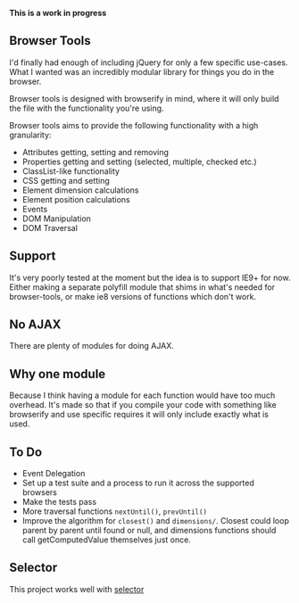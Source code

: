 **This is a work in progress**

Browser Tools
-------------

I'd finally had enough of including jQuery for only a few specific use-cases. What I wanted was an incredibly modular library for things you do in the browser.

Browser tools is designed with browserify in mind, where it will only build the file with the functionality you're using.

Browser tools aims to provide the following functionality with a high granularity:

* Attributes getting, setting and removing
* Properties getting and setting (selected, multiple, checked etc.)
* ClassList-like functionality
* CSS getting and setting
* Element dimension calculations
* Element position calculations
* Events
* DOM Manipulation
* DOM Traversal

Support
-------

It's very poorly tested at the moment but the idea is to support IE9+ for now. Either making a separate polyfill module that shims in what's needed for browser-tools, or make ie8 versions of functions which don't work.

No AJAX
-------

There are plenty of modules for doing AJAX.

Why one module
--------------

Because I think having a module for each function would have too much overhead. It's made so that if you compile your code with something like browserify and use specific requires it will only include exactly what is used.

To Do
-----

* Event Delegation
* Set up a test suite and a process to run it across the supported browsers
* Make the tests pass
* More traversal functions `nextUntil()`, `prevUntil()`
* Improve the algorithm for `closest()` and `dimensions/`. Closest could loop parent by parent until found or null, and dimensions functions should call getComputedValue themselves just once.

Selector
--------

This project works well with [selector][selector]

[selector]: https://github.com/Bockit/selector